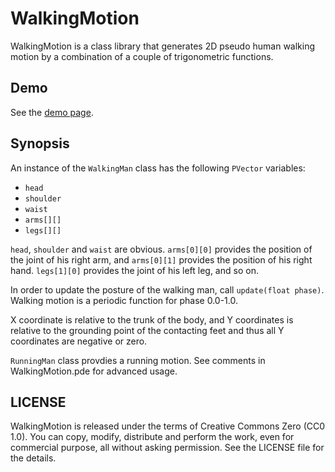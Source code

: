 # WalkingMotion

WalkingMotion is a class library that generates 2D pseudo human walking motion by a combination of a couple of trigonometric functions.

## Demo

See the [demo page](https://fukuchi.org/works/shortshort/WalkingMotion/).

## Synopsis

An instance of the `WalkingMan` class has the following `PVector` variables:

* `head`
* `shoulder`
* `waist`
* `arms[][]`
* `legs[][]`

`head`, `shoulder` and `waist` are obvious. `arms[0][0]` provides the position of the joint of his right arm, and `arms[0][1]` provides the position of his right hand. `legs[1][0]` provides the joint of his left leg, and so on.

In order to update the posture of the walking man, call `update(float phase)`. Walking motion is a periodic function for phase 0.0-1.0.

X coordinate is relative to the trunk of the body, and Y coordinates is relative to the grounding point of the contacting feet and thus all Y coordinates are negative or zero.

`RunningMan` class provdies a running motion. See comments in WalkingMotion.pde 
for advanced usage.

## LICENSE

WalkingMotion is released under the terms of Creative Commons Zero (CC0 1.0). You can copy, modify, distribute and perform the work, even for commercial purpose, all without asking permission. See the LICENSE file for the details.
